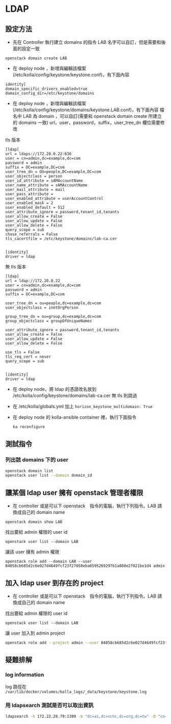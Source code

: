 # LDAP

## 設定方法
- 先在 Controller 執行建立 domains 的指令
LAB 名字可以自訂，但是需要和後面的設定一致
```
openstack domain create LAB
```

- 在 deploy node ，新增與編輯該檔案(/etc/kolla/config/keystone/keystone.conf)，有下面內容

```
identity]
domain_specific_drivers_enabled=true
domain_config_dir=/etc/keystone/domains
```


- 在 deploy node ，新增與編輯該檔案(/etc/kolla/config/keystone/domains/keystone.LAB.conf)，有下面內容
檔名中 LAB 為 domain ，可以自訂(需要和 openstack domain create 所建立的 domains 一致)
url，user，password，suffix，user_tree_dn 欄位需要修改

tls 版本
```
[ldap]
url = ldaps://172.20.0.22:636
user = cn=admin,dc=example,dc=com
password = admin
suffix = DC=example,DC=com
user_tree_dn = OU=people,DC=example,DC=com
user_objectclass = person
user_id_attribute = sAMAccountName
user_name_attribute = sAMAccountName
user_mail_attribute = mail
user_pass_attribute =
user_enabled_attribute = userAccountControl
user_enabled_mask = 2
user_enabled_default = 512
user_attribute_ignore = password,tenant_id,tenants
user_allow_create = False
user_allow_update = False
user_allow_delete = False
query_scope = sub
chase_referrals = False
tls_cacertfile = /etc/keystone/domains/lab-ca.cer


[identity]
driver = ldap

```
無 tls 版本

```
[ldap]
url = ldap://172.20.0.22
user = cn=admin,dc=example,dc=com
password = admin
suffix = DC=example,DC=com

user_tree_dn = ou=people,dc=example,dc=com
user_objectclass = inetOrgPerson

group_tree_dn = ou=group,dc=example,dc=com
group_objectclass = groupOfUniqueNames

user_attribute_ignore = password,tenant_id,tenants
user_allow_create = False
user_allow_update = False
user_allow_delete = False

use_tls = False
tls_req_cert = never
query_scope = sub


[identity]
driver = ldap

```

- 在 deploy node，將 ldap 的憑證改名放到 /etc/kolla/config/keystone/domains/lab-ca.cer
  無 tls 則跳過

- 在 /etc/kolla/globals.yml 加上 `horizon_keystone_multidomain: True`

- 在 deploy node 的 kolla-ansible container 裡，執行下面指令
  ```bash
  ka reconfigure
  ```

## 測試指令


### 列出該 domains 下的 user

```bash
openstack domain list
openstack user list --domain domain_id

```

## 讓某個 ldap user 擁有 openstack 管理者權限

- 在 controller 或是可以下 openstack　指令的電腦，執行下列指令。LAB 請換成自己的 domain name

```
openstack domain show LAB
```

找出要給 admin 權限的 user id
```
openstack user list --domain LAB
```

讓該 user 擁有 admin 權限
```
openstack role add --domain LAB --user 84058cb685d2c6e027d4649fcf23f27050eba8595269297b1a088e2f021be1d4 admin
```

## 加入 ldap user 到存在的 project

- 在 controller 或是可以下 openstack　指令的電腦，執行下列指令。LAB 請換成自己的 domain name

找出要給 admin 權限的 user id
```
openstack user list --domain LAB
```

讓 user 加入到 admin project

```bash
openstack role add --project admin --user 84058cb685d2c6e027d4649fcf23f27050eba8595269297b1a088e2f021be1d4 _member_
```
## 疑難排解


### log information

log 路徑在 `/var/lib/docker/volumes/kolla_logs/_data/keystone/keystone.log`

### 用 ldapsearch 測試是否可以取出資訊


```bash
ldapsearch -h 172.22.28.79:1389 -b "dc=ai,dc=nchc,dc=org,dc=tw" -D "cn=ai-admin,dc=ai,dc=nchc,dc=org,dc=tw" -w password
```
